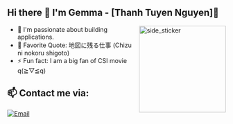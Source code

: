## Hi there :wave: I'm Gemma - [Thanh Tuyen Nguyen]🌱 
<img align="right" width=200px height=200px alt="side_sticker" src="https://i.giphy.com/media/v1.Y2lkPTc5MGI3NjExaWZiZzI5bnFpZjNxb2lwamR0b2E2ZTljczZ5MXU5MmxraG04OTZvYiZlcD12MV9pbnRlcm5hbF9naWZfYnlfaWQmY3Q9Zw/ua7vVw9awZKWwLSYpW/giphy.gif" />

- 🔭 I'm passionate about building applications.
- 🥅 Favorite Quote: 地図に残る仕事 (Chizu ni nokoru shigoto) 
- :zap: Fun fact: I am a big fan of CSI movie q(≧▽≦q)


## 📫 Contact me via:

[![Email](https://img.shields.io/badge/Email-0077B5?style=for-the-badge&logo=email&logoColor=white)](thanhtuyencs163@gmail.com)
